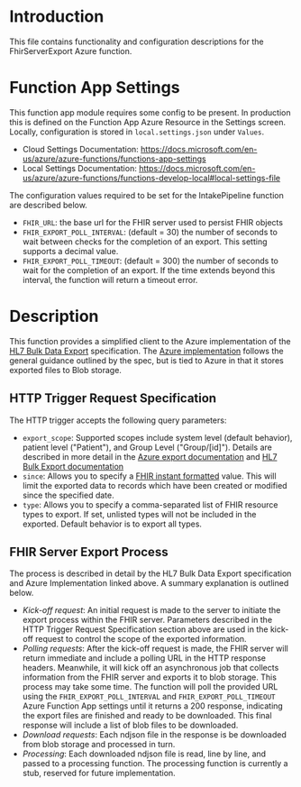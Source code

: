 # Introduction
This file contains functionality and configuration descriptions for the FhirServerExport Azure function.

# Function App Settings
This function app module requires some config to be present. In production this is defined on the Function App Azure Resource in the Settings screen.  Locally, configuration is stored in `local.settings.json` under `Values`.

* Cloud Settings Documentation: https://docs.microsoft.com/en-us/azure/azure-functions/functions-app-settings
* Local Settings Documentation: https://docs.microsoft.com/en-us/azure/azure-functions/functions-develop-local#local-settings-file

The configuration values required to be set for the IntakePipeline function are described below.

* `FHIR_URL`: the base url for the FHIR server used to persist FHIR objects
* `FHIR_EXPORT_POLL_INTERVAL`: (default = 30) the number of seconds to wait between checks for the completion of an export.  This setting supports a decimal value.
* `FHIR_EXPORT_POLL_TIMEOUT`: (default = 300) the number of seconds to wait for the completion of an export.  If the time extends beyond this interval, the function will return a timeout error.

# Description
This function provides a simplified client to the Azure implementation of the [HL7 Bulk Data Export](https://hl7.org/fhir/uv/bulkdata/export/index.html) specification.  The [Azure implementation](https://docs.microsoft.com/en-us/azure/healthcare-apis/fhir/export-data) follows the general guidance outlined by the spec, but is tied to Azure in that it stores exported files to Blob storage.  

## HTTP Trigger Request Specification
The HTTP trigger accepts the following query parameters:
* `export_scope`: Supported scopes include system level (default behavior), patient level ("Patient"), and Group Level ("Group/\[id\]").  Details are described in more detail in the [Azure export documentation](https://docs.microsoft.com/en-us/azure/healthcare-apis/fhir/export-data#using-export-command) and [HL7 Bulk Export documentation](https://hl7.org/fhir/uv/bulkdata/export/index.html#bulk-data-kick-off-request)
* `since`: Allows you to specify a [FHIR instant formatted](https://build.fhir.org/datatypes.html#instant) value.  This will limit the exported data to records which have been created or modified since the specified date.
* `type`: Allows you to specify a comma-separated list of FHIR resource types to export.  If set, unlisted types will not be included in the exported.  Default behavior is to export all types.

## FHIR Server Export Process
The process is described in detail by the HL7 Bulk Data Export specification and Azure Implementation linked above.  A summary explanation is outlined below.
* *Kick-off request*: An initial request is made to the server to initiate the export process within the FHIR server.  Parameters described in the HTTP Trigger Request Specification section above are used in the kick-off request to control the scope of the exported information.  
* *Polling requests*: After the kick-off request is made, the FHIR server will return immediate and include a polling URL in the HTTP response headers.  Meanwhile, it will kick off an asynchronous job that collects information from the FHIR server and exports it to blob storage.  This process may take some time.  The function will poll the provided URL using the `FHIR_EXPORT_POLL_INTERVAL` and `FHIR_EXPORT_POLL_TIMEOUT` Azure Function App settings until it returns a 200 response, indicating the export files are finished and ready to be downloaded.  This final response will include a list of blob files to be downloaded.
* *Download requests*: Each ndjson file in the response is be downloaded from blob storage and processed in turn.
* *Processing*: Each downloaded ndjson file is read, line by line, and passed to a processing function.  The processing function is currently a stub, reserved for future implementation.

